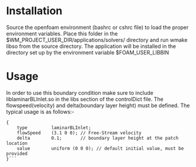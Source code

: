 # Installation #

Source the openfoam environment (bashrc or cshrc file) to load the proper environment variables. Place this folder in the $WM_PROJECT_USER_DIR/applications/solvers/ directory and run wmake libso from the source directory. The application will be installed in the directory set up by the environment variable $FOAM_USER_LIBBIN

# Usage #

In order to use this boundary condition make sure to include liblaminarBLInlet.so in the libs section of the controlDict file. The flowspeed(velocity) and delta(boundary layer height) must be defined. The typical usage is as follows:-

```myPatch
{
    type         laminarBLInlet;
    flowSpeed    (3.1 0 0); // Free-Stream velocity
    delta        0.1;       // boundary layer height at the patch location
    value        uniform (0 0 0); // default initial value, must be provided
}```